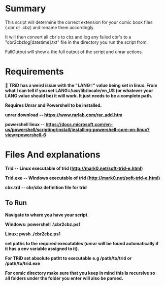 <h1>Summary</h1>


This script will determine the correct extension for your comic book files (.cbr or .cbz) and rename them accordingly.

It will then convert all cbr's to cbz and log any failed cbr's to a "cbr2cbzlog[datetime].txt" file in the directory you run the script from.

FullOutput will show a the full output of the script and unrar actions.






<h1>Requirements</h1>


:tada:  <b>TRiD has a weird issue with the "LANG=" value being set in linux.  From what I can tell if you set LANG=/usr/lib/locale/en_US (or whatever your LANG value should be) it will work.  It just needs to be a complete path.<b>

Requires Unrar and Powershell to be installed.

unrar download    --  https://www.rarlab.com/rar_add.htm

powershell linux  --  https://docs.microsoft.com/en-us/powershell/scripting/install/installing-powershell-core-on-linux?view=powershell-6



<h1>Files And explanations </h1>


Trid      --   Linux executable of trid  (http://mark0.net/soft-trid-e.html)

Trid.exe  --   Windows executable of trid (http://mark0.net/soft-trid-e.html)

cbx.trd   --   cbr/cbz definition file for trid



<h2>To Run</h2>

Navigate to where you have your script.  

<b>Windows:  </b>powershell .\cbr2cbz.ps1

<b>Linux:  </b>pwsh ./cbr2cbz.ps1

set paths to the required executables (unrar will be found automatically if it has a env variable assigned to it).

For TRiD set absolute patht to executable e.g /path/to/trid or /path/to/trid.exe

For comic directory make sure that you keep in mind this is recursive so all folders under the folder you enter will also be parsed.
